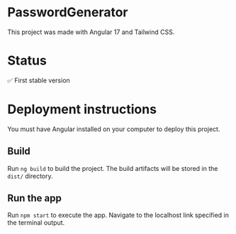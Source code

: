 # PasswordGenerator

This project was made with Angular 17 and Tailwind CSS.

# Status

✅ First stable version

# Deployment instructions

You must have Angular installed on your computer to deploy this project.

## Build

Run `ng build` to build the project. The build artifacts will be stored in the `dist/` directory.

## Run the app

Run `npm start` to execute the app. Navigate to the localhost link specified in the terminal output.
